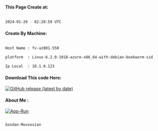 
   
#### This Page Create at:

```bash

2024-01-28 - 02:28:59 UTC

```

#### Create By Machine:

```bash

Host Name : fv-az801-550

platform  : Linux-6.2.0-1018-azure-x86_64-with-debian-bookworm-sid

Ip Local  : 10.1.0.123

```
#### Download This code Here:

[![GitHub release (latest by date)](https://img.shields.io/github/v/release/Gosdan-Movsesian/Gosdan?style=for-the-badge&label=Download)](https://github.com/Gosdan-Movsesian/Gosdan/releases) 

</p> 

#### About Me :

[![App-Run](https://github.com/Gosdan-Movsesian/Gosdan/actions/workflows/App-Run.yml/badge.svg)](https://github.com/Gosdan-Movsesian/Gosdan/actions/workflows/App-Run.yml)

```bash

Gosdan-Movsesian

```

